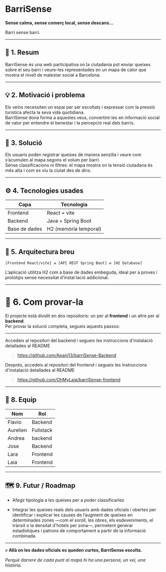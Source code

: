 # BarriSense

**Sense calma, sense comerç local, sense descans...** 

Barri sense barri.

---

## 🚀 1. Resum

BarriSense és una web participativa on la ciutadania pot enviar queixes sobre el seu barri i veure-les representades en un mapa de calor que mostra el nivell de malestar social a Barcelona.

---

## 💡 2. Motivació i problema

Els veïns necessiten un espai per ser escoltats i expressar com la pressió turística afecta la seva vida quotidiana.  
BarriSense dona forma a aquestes veus, convertint-les en informació social de valor per entendre el benestar i la percepció real dels barris.

---

## 🧩 3. Solució

Els usuaris poden registrar queixes de manera senzilla i veure com s’acumulen al mapa segons el volum per barri.  
Sense classificacions ni filtres: el mapa mostra on la tensió ciutadana és més alta i com es viu la ciutat des de dins.

---

## ⚙️ 4. Tecnologies usades

| Capa | Tecnologia |
|------|-------------|
| Frontend | React + vite |
| Backend | Java + Spring Boot |
| Base de dades | H2 (memòria temporal) |

---

## 🧱 5. Arquitectura breu

```
[Frontend React/vite] ⇄ [API REST Spring Boot] ⇄ [H2 Database]
```

L’aplicació utilitza H2 com a base de dades embeguda, ideal per a proves i prototips sense necessitat d’instal·lació addicional.

---

# 🧪 6. Com provar-la

El projecte està dividit en dos repositoris: un per al **frontend** i un altre per al **backend**.  
Per provar la solució completa, segueix aquests passos:

---

Accedeix al repositori del backend i segueix les instruccions d'instalació detallades al README

> https://github.com/Apani13/barriSense-Backend

Després, accedeix al repositori del frontend i segueix les instruccions d'instalació detallades al README

> https://github.com/OhMyLaia/barriSense-frontend

---

## 🧠 8. Equip

| Nom | Rol |
|------|------|
| Flavio | Backend |
| Aurelien | Fullstack |
| Andrea | backend |
| Jose | Backend |
| Lara | Frontend |
| Laia | Frontend |


---

## 🗺️ 9. Futur / Roadmap

- Afegir tipologia a les queixes per a poder classificarles
    
- Integrar les queixes reals dels usuaris amb dades oficials i obertes per identificar i explicar les causes de l’augment de queixes en determinades zones —com el soroll, les obres, els esdeveniments, el trànsit o la densitat d'hotels per zona—, permetent generar estadístiques i patrons de comportament a partir de la informació combinada.

---

✊ **Allà on les dades oficials es queden curtes, BarriSense escolta.**  

*Perquè darrere de cada punt al mapa hi ha una persona, un veí, una història.*

